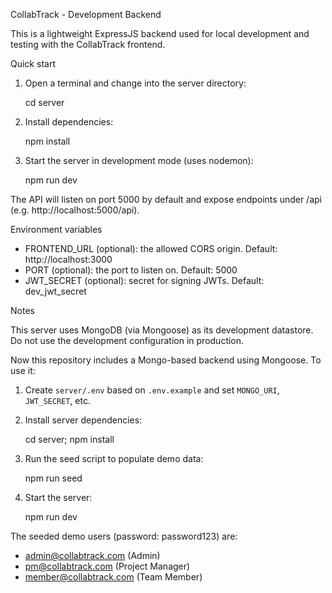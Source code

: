 CollabTrack - Development Backend

This is a lightweight ExpressJS backend used for local development and testing with the CollabTrack frontend.

Quick start

1. Open a terminal and change into the server directory:

   cd server

2. Install dependencies:

   npm install

3. Start the server in development mode (uses nodemon):

   npm run dev

The API will listen on port 5000 by default and expose endpoints under /api (e.g. http://localhost:5000/api).

Environment variables

- FRONTEND_URL (optional): the allowed CORS origin. Default: http://localhost:3000
- PORT (optional): the port to listen on. Default: 5000
- JWT_SECRET (optional): secret for signing JWTs. Default: dev_jwt_secret

Notes

This server uses MongoDB (via Mongoose) as its development datastore. Do not use the development configuration in production.

Now this repository includes a Mongo-based backend using Mongoose. To use it:

1. Create `server/.env` based on `.env.example` and set `MONGO_URI`, `JWT_SECRET`, etc.
2. Install server dependencies:

   cd server; npm install

3. Run the seed script to populate demo data:

   npm run seed

4. Start the server:

   npm run dev

The seeded demo users (password: password123) are:
  - admin@collabtrack.com (Admin)
  - pm@collabtrack.com (Project Manager)
  - member@collabtrack.com (Team Member)

